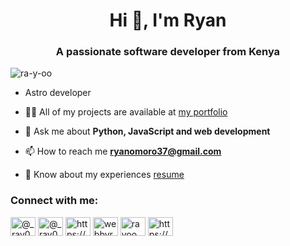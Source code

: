 <h1 align="center">Hi 👋, I'm Ryan</h1>
<h3 align="center">A passionate software developer from Kenya</h3>

<p align="left"> <img src="https://komarev.com/ghpvc/?username=ra-y-oo&label=Profile%20views&color=0e75b6&style=flat" alt="ra-y-oo" /> </p>

- Astro developer

- 👨‍💻 All of my projects are available at [my portfolio](https://ray00.vercel.app)

- 💬 Ask me about **Python, JavaScript and web development**

- 📫 How to reach me **ryanomoro37@gmail.com**

- 📄 Know about my experiences [resume](https://docs.google.com/document/d/14JiLQ4c35blx_cWqFibcMD2MbcpisZm15yfabKWFdKg/edit?usp=sharing)

<h3 align="left">Connect with me:</h3>
<p align="left">
<a href="https://codepen.io/@_ray00_" target="blank"><img align="center" src="https://raw.githubusercontent.com/rahuldkjain/github-profile-readme-generator/master/src/images/icons/Social/codepen.svg" alt="@_ray00_" height="30" width="40" /></a>
<a href="https://twitter.com/@_ray00_" target="blank"><img align="center" src="https://raw.githubusercontent.com/rahuldkjain/github-profile-readme-generator/master/src/images/icons/Social/twitter.svg" alt="@_ray00_" height="30" width="40" /></a>
<a href="https://linkedin.com/in/webbyrayoo/" target="blank"><img align="center" src="https://raw.githubusercontent.com/rahuldkjain/github-profile-readme-generator/master/src/images/icons/Social/linked-in-alt.svg" alt="https://www.linkedin.com/in/webbyrayoo/" height="30" width="40" /></a>
<a href="https://instagram.com/webbyrayoo" target="blank"><img align="center" src="https://raw.githubusercontent.com/rahuldkjain/github-profile-readme-generator/master/src/images/icons/Social/instagram.svg" alt="webbyrayoo" height="30" width="40" /></a>
<a href="https://dribbble.com/Rayoo" target="blank"><img align="center" src="https://raw.githubusercontent.com/rahuldkjain/github-profile-readme-generator/master/src/images/icons/Social/dribbble.svg" alt="rayoo" height="30" width="40" /></a>
<a href="https://www.behance.net/omororyan7967" target="blank"><img align="center" src="https://raw.githubusercontent.com/rahuldkjain/github-profile-readme-generator/master/src/images/icons/Social/behance.svg" alt="https://www.behance.net/omororyan7967" height="30" width="40" /></a>
</p>
